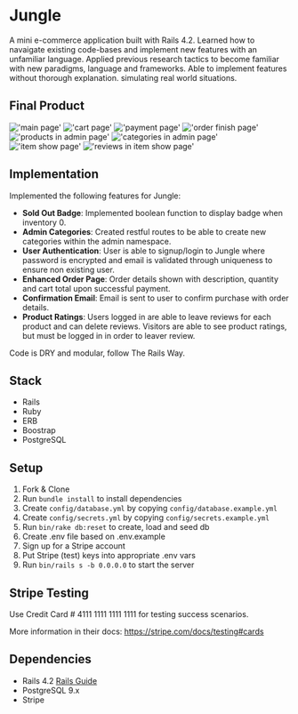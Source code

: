 # Jungle

A mini e-commerce application built with Rails 4.2. Learned how to navaigate existing code-bases and implement new features with an unfamiliar language. Applied previous research tactics to become familiar with new paradigms, language and frameworks. Able to implement features without thorough explanation. simulating real world situations.

## Final Product

!['main page'](https://github.com/hjd007wwkd/LP6.Jungle-Rails/blob/master/docs/main.png)
!['cart page'](https://github.com/hjd007wwkd/LP6.Jungle-Rails/blob/master/docs/cart.png)
!['payment page'](https://github.com/hjd007wwkd/LP6.Jungle-Rails/blob/master/docs/payment.png)
!['order finish page'](https://github.com/hjd007wwkd/LP6.Jungle-Rails/blob/master/docs/order.png)
!['products in admin page'](https://github.com/hjd007wwkd/LP6.Jungle-Rails/blob/master/docs/products.png)
!['categories in admin page'](https://github.com/hjd007wwkd/LP6.Jungle-Rails/blob/master/docs/categories.png)
!['item show page'](https://github.com/hjd007wwkd/LP6.Jungle-Rails/blob/master/docs/item.png)
!['reviews in item show page'](https://github.com/hjd007wwkd/LP6.Jungle-Rails/blob/master/docs/review.png)

## Implementation

Implemented the following features for Jungle:

* **Sold Out Badge**: Implemented boolean function to display badge when inventory 0.
* **Admin Categories**: Created restful routes to be able to create new categories within the admin namespace.
* **User Authentication**: User is able to signup/login to Jungle where password is encrypted and email is validated through uniqueness to ensure non existing user.
* **Enhanced Order Page**: Order details shown with description, quantity and cart total upon successful payment.
* **Confirmation Email**: Email is sent to user to confirm purchase with order details.
* **Product Ratings**: Users logged in are able to leave reviews for each product and can delete reviews. Visitors are able to see product ratings, but must be logged in in order to leaver review.

Code is DRY and modular, follow The Rails Way.

## Stack
* Rails
* Ruby
* ERB
* Boostrap
* PostgreSQL

## Setup

1. Fork & Clone
2. Run `bundle install` to install dependencies
3. Create `config/database.yml` by copying `config/database.example.yml`
4. Create `config/secrets.yml` by copying `config/secrets.example.yml`
5. Run `bin/rake db:reset` to create, load and seed db
6. Create .env file based on .env.example
7. Sign up for a Stripe account
8. Put Stripe (test) keys into appropriate .env vars
9. Run `bin/rails s -b 0.0.0.0` to start the server

## Stripe Testing

Use Credit Card # 4111 1111 1111 1111 for testing success scenarios.

More information in their docs: <https://stripe.com/docs/testing#cards>

## Dependencies

* Rails 4.2 [Rails Guide](http://guides.rubyonrails.org/v4.2/)
* PostgreSQL 9.x
* Stripe